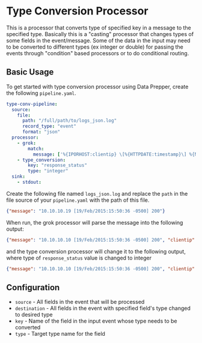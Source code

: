 # Type Conversion Processor

This is a processor that converts type of specified key in a message to the specified type. Basically this is a "casting" processor that changes types of some fields in the event/message.
Some of the data in the input may need to be converted to different types (ex integer or double) for passing the events through "condition" based processors or to do conditional routing.


## Basic Usage

To get started with type conversion processor using Data Prepper, create the following `pipeline.yaml`.
```yaml
type-conv-pipeline:
  source:
    file:
      path: "/full/path/to/logs_json.log"
      record_type: "event"
      format: "json"
  processor:
    - grok:
        match:
          message: ['%{IPORHOST:clientip} \[%{HTTPDATE:timestamp}\] %{NUMBER:response_status}']
    - type_conversion:
        key: "response_status"
        type: "integer"
  sink:
    - stdout:
```

Create the following file named `logs_json.log` and replace the `path` in the file source of your `pipeline.yaml` with the path of this file.

```json
{"message": "10.10.10.19 [19/Feb/2015:15:50:36 -0500] 200"}
```

When run, the grok processor will parse the message into the following output:
```json
{"message": "10.10.10.10 [19/Feb/2015:15:50:36 -0500] 200", "clientip":"10.10.10.10", "timestamp": "19/Feb/2015:15:50:36 -0500", "response_status": "200"}
```
and the type conversion processor will change it to the following output, where type of `response_status` value is changed to integer
```json
{"message": "10.10.10.10 [19/Feb/2015:15:50:36 -0500] 200", "clientip":"10.10.10.10", "timestamp": "19/Feb/2015:15:50:36 -0500", "response_status": 200}
```

## Configuration
* `source` - All fields in the event that will be processed
* `destination` - All fields in the event with specified field's type changed to desired type
* `key` - Name of the field in the input event whose type needs to be converted
* `type` - Target type name for the field

